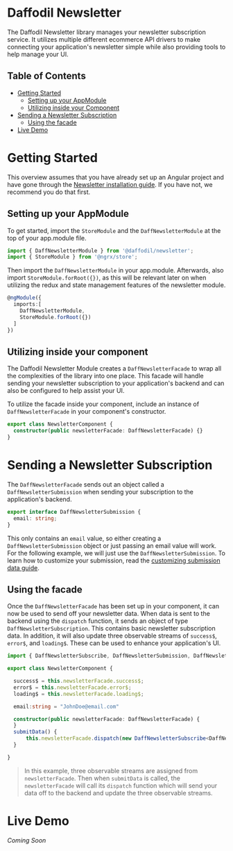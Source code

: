 # Daffodil Newsletter

The Daffodil Newsletter library manages your newsletter subscription service. It utilizes multiple different ecommerce API drivers to make connecting your application's newsletter simple while also providing tools to help manage your UI.
<!--talk about supported platforms--> 

## Table of Contents
- [Getting Started](#getting-started)
  - [Setting up your AppModule](#setting-up-your-appmodule)
  - [Utilizing inside your Component](#utilizing-inside-your-component)
- [Sending a Newsletter Subscription](#sending-a-newsletter-subscription)
  - [Using the facade](#using-the-facade)
- [Live Demo](#live-demo)



# Getting Started
This overview assumes that you have already set up an Angular project and have gone through the [Newsletter installation guide](). If you have not, we recommend you do that first.

## Setting up your AppModule

To get started, import the `StoreModule` and the `DaffNewsletterModule` at the top of your app.module file.
```typescript
import { DaffNewsletterModule } from '@daffodil/newsletter';
import { StoreModule } from '@ngrx/store';
```
Then import the `DaffNewsletterModule` in your app.module. Afterwards, also import `StoreModule.forRoot({})`, as this will be relevant later on when utilizing the redux and state management features of the newsletter module.

```typescript
@ngModule({
  imports:[
    DaffNewsletterModule,
    StoreModule.forRoot({})
  ]
})

```

## Utilizing inside your component

The Daffodil Newsletter Module creates a `DaffNewsletterFacade` to wrap all the complexities of the library into one place. This facade will handle sending your newsletter subscription to your application's backend and can also be configured to help assist your UI.

To utilize the facade inside your component, include an instance of `DaffNewsletterFacade` in your component's constructor.

```typescript
export class NewsletterComponent {
  constructor(public newsletterFacade: DaffNewsletterFacade) {}
}
```


# Sending a Newsletter Subscription

The `DaffNewsletterFacade` sends out an object called a `DaffNewsletterSubmission` when sending your subscription to the application's backend. 
```ts
export interface DaffNewsletterSubmission {
  email: string;
}
```
This only contains an `email` value, so either creating a `DaffNewsletterSubmission` object or just passing an email value will work. For the following example, we will just use the `DaffNewsletterSubmission`. To learn how to customize your submission, read the [customizing submission data guide]().

## Using the facade
Once the `DaffNewsletterFacade` has been set up in your component, it can now be used to send off your newsletter data. When data is sent to the backend using the `dispatch` function, it sends an object of type `DaffNewsletterSubscription`. This contains basic newsletter subscription data. In addition, it will also update three observable streams of  `success$`, `error$`, and `loading$`. These can be used to enhance your application's UI.

```typescript
import { DaffNewsletterSubscribe, DaffNewsletterSubmission, DaffNewsletterFacade } from '@daffodil/newsletter';

export class NewsletterComponent {

  success$ = this.newsletterFacade.success$;
  error$ = this.newsletterFacade.error$;
  loading$ = this.newsletterFacade.loading$;

  email:string = "JohnDoe@email.com"

  constructor(public newsletterFacade: DaffNewsletterFacade) {
  }
  submitData() {
      this.newsletterFacade.dispatch(new DaffNewsletterSubscribe<DaffNewsletterSubmission>(this.email));
  }

}
```
>In this example, three observable streams are assigned from `newsletterFacade`. Then when `submitData` is called, the `newsletterFacade` will call its `dispatch` function which will send your data off to the backend and update the three observable streams.

# Live Demo
*Coming Soon*
